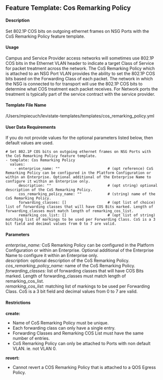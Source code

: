## Feature Template: Cos Remarking Policy
#### Description
Set 802.1P COS bits on outgoing ethernet frames on NSG Ports with the CoS Remarking Policy feature template.

#### Usage
Campus and Service Provider access networks will sometimes use 802.1P COS bits in the Ethernet VLAN header to indicate a target Class of Service for packet treatment across the network. The CoS Remarking Policy which is attached to an NSG Port VLAN provides the ability to set the 802.1P COS bits based on the Forwarding Class of each packet. The network in which the NSG is connected to for transport will use the 802.1P COS bits to determine what COS treatment each packet receives. For Network ports the treatment is typically part of the service contract with the service provider.

#### Template File Name
/Users/mpiecuch/levistate-templates/templates/cos_remarking_policy.yml

#### User Data Requirements
If you do not provide values for the optional parameters listed below, then default values are used.

```
# Set 802.1P COS bits on outgoing ethernet frames on NSG Ports with the CoS Remarking Policy feature template.
- template: Cos Remarking Policy
  values:
    - enterprise_name: ""                      # (opt reference) CoS Remarking Policy can be configured in the Platform Configuration or within an Enterprise. Optional additional of the Enterprise Name to configure it within an Enterprise only.
      description: ""                          # (opt string) optional description of the CoS Remarking Policy.
      cos_remarking_policy_name: ""            # (string) name of the CoS Remarking Policy.
      forwarding_classes: []                   # (opt list of choice) list of forwarding classes that will have COS Bits marked. Length of forwarding_classes must match length of remarking_cos_list.
      remarking_cos_list: []                   # (opt list of string) matching list of markings to be used per Forwarding Class. CoS is a 3 bit field and decimal values from 0 to 7 are valid.

```

#### Parameters
*enterprise_name:* CoS Remarking Policy can be configured in the Platform Configuration or within an Enterprise. Optional additional of the Enterprise Name to configure it within an Enterprise only.<br>
*description:* optional description of the CoS Remarking Policy.<br>
*cos_remarking_policy_name:* name of the CoS Remarking Policy.<br>
*forwarding_classes:* list of forwarding classes that will have COS Bits marked. Length of forwarding_classes must match length of remarking_cos_list.<br>
*remarking_cos_list:* matching list of markings to be used per Forwarding Class. CoS is a 3 bit field and decimal values from 0 to 7 are valid.<br>


#### Restrictions
**create:**
* Name of CoS Remarking Policy must be unique.
* Each forwarding class can only have a single entry.
* Forwarding Classes and Remarking COS List must have the same number of entries.
* CoS Remarking Policy can only be attached to Ports with non default VLAN. ie. not VLAN 0.

**revert:**
* Cannot revert a COS Remarking Policy that is attached to a QOS Egress Policy.

